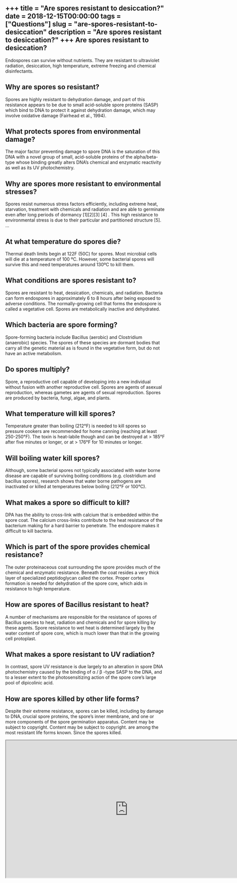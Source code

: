+++
title = "Are spores resistant to desiccation?"
date = 2018-12-15T00:00:00
tags = ["Questions"]
slug = "are-spores-resistant-to-desiccation"
description = "Are spores resistant to desiccation?"
+++
Are spores resistant to desiccation?
------------------------------------

Endospores can survive without nutrients. They are resistant to ultraviolet radiation, desiccation, high temperature, extreme freezing and chemical disinfectants.

Why are spores so resistant?
----------------------------

Spores are highly resistant to dehydration damage, and part of this resistance appears to be due to small acid-soluble spore proteins (SASP) which bind to DNA to protect it against dehydration damage, which may involve oxidative damage (Fairhead et al., 1994).

What protects spores from environmental damage?
-----------------------------------------------

The major factor preventing damage to spore DNA is the saturation of this DNA with a novel group of small, acid-soluble proteins of the alpha/beta-type whose binding greatly alters DNA’s chemical and enzymatic reactivity as well as its UV photochemistry.

Why are spores more resistant to environmental stresses?
--------------------------------------------------------

Spores resist numerous stress factors efficiently, including extreme heat, starvation, treatment with chemicals and radiation and are able to germinate even after long periods of dormancy \[1\]\[2\]\[3\] \[4\] . This high resistance to environmental stress is due to their particular and partitioned structure \[5\]. …

At what temperature do spores die?
----------------------------------

Thermal death limits begin at 122F (50C) for spores. Most microbial cells will die at a temperature of 100 ºC. However, some bacterial spores will survive this and need temperatures around 130ºC to kill them.

What conditions are spores resistant to?
----------------------------------------

Spores are resistant to heat, dessication, chemicals, and radiation. Bacteria can form endospores in approximately 6 to 8 hours after being exposed to adverse conditions. The normally-growing cell that forms the endospore is called a vegetative cell. Spores are metabolically inactive and dehydrated.

Which bacteria are spore forming?
---------------------------------

Spore-forming bacteria include Bacillus (aerobic) and Clostridium (anaerobic) species. The spores of these species are dormant bodies that carry all the genetic material as is found in the vegetative form, but do not have an active metabolism.

Do spores multiply?
-------------------

Spore, a reproductive cell capable of developing into a new individual without fusion with another reproductive cell. Spores are agents of asexual reproduction, whereas gametes are agents of sexual reproduction. Spores are produced by bacteria, fungi, algae, and plants.

What temperature will kill spores?
----------------------------------

Temperature greater than boiling (212°F) is needed to kill spores so pressure cookers are recommended for home canning (reaching at least 250-250°F). The toxin is heat-labile though and can be destroyed at &gt; 185°F after five minutes or longer, or at &gt; 176°F for 10 minutes or longer.

Will boiling water kill spores?
-------------------------------

Although, some bacterial spores not typically associated with water borne disease are capable of surviving boiling conditions (e.g. clostridium and bacillus spores), research shows that water borne pathogens are inactivated or killed at temperatures below boiling (212°F or 100°C).

What makes a spore so difficult to kill?
----------------------------------------

DPA has the ability to cross-link with calcium that is embedded within the spore coat. The calcium cross-links contribute to the heat resistance of the bacterium making for a hard barrier to penetrate. The endospore makes it difficult to kill bacteria.

Which is part of the spore provides chemical resistance?
--------------------------------------------------------

The outer proteinaceous coat surrounding the spore provides much of the chemical and enzymatic resistance. Beneath the coat resides a very thick layer of specialized peptidoglycan called the cortex. Proper cortex formation is needed for dehydration of the spore core, which aids in resistance to high temperature.

How are spores of Bacillus resistant to heat?
---------------------------------------------

A number of mechanisms are responsible for the resistance of spores of Bacillus species to heat, radiation and chemicals and for spore killing by these agents. Spore resistance to wet heat is determined largely by the water content of spore core, which is much lower than that in the growing cell protoplast.

What makes a spore resistant to UV radiation?
---------------------------------------------

In contrast, spore UV resistance is due largely to an alteration in spore DNA photochemistry caused by the binding of α / β -type SASP to the DNA, and to a lesser extent to the photosensitizing action of the spore core’s large pool of dipicolinic acid.

How are spores killed by other life forms?
------------------------------------------

Despite their extreme resistance, spores can be killed, including by damage to DNA, crucial spore proteins, the spore’s inner membrane, and one or more components of the spore germination apparatus. Content may be subject to copyright. Content may be subject to copyright. are among the most resistant life forms known. Since the spores killed.

<iframe allow="accelerometer; autoplay; clipboard-write; encrypted-media; gyroscope; picture-in-picture" allowfullscreen="" class="__youtube_prefs__  epyt-is-override  no-lazyload" data-no-lazy="1" data-origheight="433" data-origwidth="770" data-skipgform_ajax_framebjll="" height="433" id="_ytid_32162" loading="lazy" src="https://www.youtube.com/embed/GwqPEIys36E?enablejsapi=1&autoplay=0&cc_load_policy=0&cc_lang_pref=&iv_load_policy=1&loop=0&modestbranding=0&rel=1&fs=1&playsinline=0&autohide=2&theme=dark&color=red&controls=1&" title="YouTube player" width="770"></iframe>